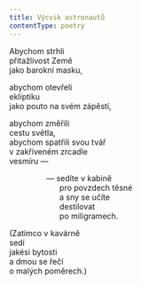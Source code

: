 ```yaml
---
title: Výcvik astronautů
contentType: poetry
---
```


Abychom strhli  
přitažlivost Země  
jako barokní masku,

abychom otevřeli  
ekliptiku  
jako pouto na svém zápěstí,

abychom změřili  
cestu světla,  
abychom spatřili svou tvář  
v zakřiveném zrcadle  
vesmíru —

                 — sedíte v kabině  
                       pro povzdech těsné  
                       a sny se učíte  
                       destilovat  
                       po miligramech.

(Zatímco v kavárně  
sedí  
jakési bytosti  
a dmou se řečí  
o malých poměrech.)
